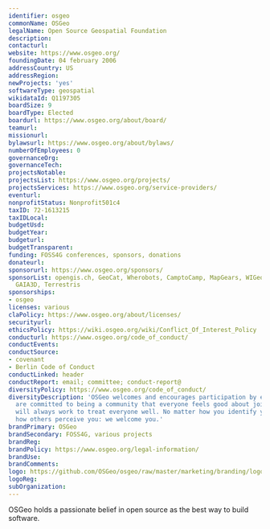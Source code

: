 ```yaml
---
identifier: osgeo
commonName: OSGeo
legalName: Open Source Geospatial Foundation
description:
contacturl:
website: https://www.osgeo.org/
foundingDate: 04 february 2006
addressCountry: US
addressRegion:
newProjects: 'yes'
softwareType: geospatial
wikidataId: Q1197305
boardSize: 9
boardType: Elected
boardurl: https://www.osgeo.org/about/board/
teamurl:
missionurl:
bylawsurl: https://www.osgeo.org/about/bylaws/
numberOfEmployees: 0
governanceOrg:
governanceTech:
projectsNotable:
projectsList: https://www.osgeo.org/projects/
projectsServices: https://www.osgeo.org/service-providers/
eventurl:
nonprofitStatus: Nonprofit501c4
taxID: 72-1613215
taxIDLocal:
budgetUsd:
budgetYear:
budgeturl:
budgetTransparent:
funding: FOSS4G conferences, sponsors, donations
donateurl:
sponsorurl: https://www.osgeo.org/sponsors/
sponsorList: opengis.ch, GeoCat, Wherobots, CamptoCamp, MapGears, WIGeoGIS, WhereGroup,
  GAIA3D, Terrestris
sponsorships:
- osgeo
licenses: various
claPolicy: https://www.osgeo.org/about/licenses/
securityurl:
ethicsPolicy: https://wiki.osgeo.org/wiki/Conflict_Of_Interest_Policy
conducturl: https://www.osgeo.org/code_of_conduct/
conductEvents:
conductSource: 
- covenant
- Berlin Code of Conduct
conductLinked: header
conductReport: email; committee; conduct-report@
diversityPolicy: https://www.osgeo.org/code_of_conduct/
diversityDescription: 'OSGeo welcomes and encourages participation by everyone. We
  are committed to being a community that everyone feels good about joining, and we
  will always work to treat everyone well. No matter how you identify yourself or
  how others perceive you: we welcome you.'
brandPrimary: OSGeo
brandSecondary: FOSS4G, various projects
brandReg:
brandPolicy: https://www.osgeo.org/legal-information/
brandUse:
brandComments:
logo: https://github.com/OSGeo/osgeo/raw/master/marketing/branding/logo/osgeo-logo-rgb.png
logoReg:
subOrganization:
---
```


OSGeo holds a passionate belief in open source as the best way to build software.
